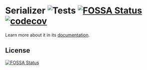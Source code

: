 Serializer ![Tests](https://github.com/alekitto/serializer/workflows/Tests/badge.svg) [![FOSSA Status](https://app.fossa.io/api/projects/git%2Bgithub.com%2Falekitto%2Fserializer.svg?type=shield)](https://app.fossa.io/projects/git%2Bgithub.com%2Falekitto%2Fserializer?ref=badge_shield) [![codecov](https://codecov.io/gh/alekitto/serializer/branch/master/graph/badge.svg)](https://codecov.io/gh/alekitto/serializer) 
==========

Learn more about it in its [documentation](https://github.com/alekitto/serializer/blob/master/doc/index.md).


## License
[![FOSSA Status](https://app.fossa.io/api/projects/git%2Bgithub.com%2Falekitto%2Fserializer.svg?type=large)](https://app.fossa.io/projects/git%2Bgithub.com%2Falekitto%2Fserializer?ref=badge_large)
